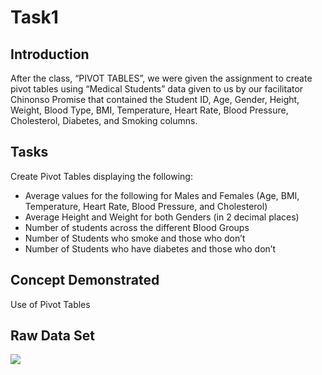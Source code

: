 # Task1
## Introduction
After the class, “PIVOT TABLES”, we were given the assignment to create pivot tables using “Medical Students” data given to us by our facilitator Chinonso Promise that contained the Student ID, Age, Gender, Height, Weight, Blood Type, BMI, Temperature, Heart Rate, Blood Pressure, Cholesterol, Diabetes, and Smoking columns.

## Tasks
Create Pivot Tables displaying the following:
- Average values for the following for Males and Females (Age, BMI, Temperature, Heart Rate, Blood Pressure, and Cholesterol)
- Average Height and Weight for both Genders (in 2 decimal places)
- Number of students across the different Blood Groups
- Number of Students who smoke and those who don’t
- Number of Students who have diabetes and those who don’t
  
## Concept Demonstrated
Use of Pivot Tables

## Raw Data Set
![](Raw_Employee_Data.png)
